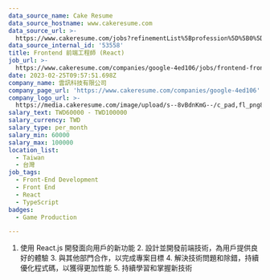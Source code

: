 ```yaml
---
data_source_name: Cake Resume
data_source_hostname: www.cakeresume.com
data_source_url: >-
  https://www.cakeresume.com/jobs?refinementList%5Bprofession%5D%5B0%5D=game-production&range%5Bsalary_range%5D%5Bmin%5D=100000
data_source_internal_id: '53558'
title: Frontend 前端工程師 (React)
job_url: >-
  https://www.cakeresume.com/companies/google-4ed106/jobs/frontend-frontend-engineer
date: 2023-02-25T09:57:51.698Z
company_name: 雲訊科技有限公司
company_page_url: 'https://www.cakeresume.com/companies/google-4ed106'
company_logo_url: >-
  https://media.cakeresume.com/image/upload/s--8vBdnKmG--/c_pad,fl_png8,h_200,w_200/v1677316346/nrbqxnfira6ujckri5nc.png
salary_text: TWD60000 - TWD100000
salary_currency: TWD
salary_type: per_month
salary_min: 60000
salary_max: 100000
location_list:
  - Taiwan
  - 台灣
job_tags:
  - Front-End Development
  - Front End
  - React
  - TypeScript
badges:
  - Game Production

---
```


1. 使用 React.js 開發面向用戶的新功能 2. 設計並開發前端技術，為用戶提供良好的體驗 3. 與其他部門合作，以完成專案目標 4. 解決技術問題和除錯，持續優化程式碼，以獲得更加性能 5. 持續學習和掌握新技術